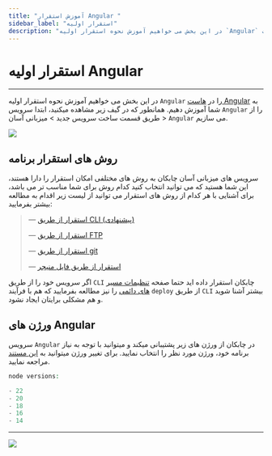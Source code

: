 ```yaml
---
title: "آموزش استقرار Angular "
sidebar_label: "استقرار اولیه"
description: "در این بخش می خواهیم آموزش نحوه استقرار اولیه `Angular` را در هاست Angular به شما آموزش دهیم."
---
```


#  استقرار اولیه Angular
---

در این بخش می خواهیم آموزش نحوه استقرار اولیه `Angular` را در [هاست Angular](https://chabokan.net/services/angular/) به شما آموزش دهیم.
همانطور که در گیف زیر مشاهده میکنید، ابتدا سرویس `Angular` را از طریق قسمت ساخت سرویس جدید > میزبانی آسان > `Angular` می سازیم.

![](https://s1.chabokan.net/docs/gifs/angular-install.gif)

## روش های استقرار برنامه

سرویس های میزبانی آسان چابکان به روش های مختلفی امکان استقرار را دارا هستند، این شما هستید که می توانید انتخاب کنید کدام روش برای شما مناسب تر می باشد، برای آشنایی با هر کدام از روش های استقرار می توانید از لیست زیر اقدام به مطالعه بیشتر بفرمایید:

> —  [استقرار از طریق CLI (پیشنهادی)](https://docs.chabokan.net/deploy/cli)
>
> —  [استقرار از طریق FTP](https://docs.chabokan.net/deploy/ftp/)
>
> —  [استقرار از طریق git](https://docs.chabokan.net/deploy/git/)
>
> —  [استقرار از طریق فایل منیجر](https://docs.chabokan.net/deploy/file-manager/)

اگر سرویس خود را از طریق `CLI` چابکان استقرار داده اید حتما صفحه [تنظیمات مسیر های دائمی](https://docs.chabokan.net/features/permanent-path/) را نیز مطالعه بفرمایید که هم با فرآیند `deploy` از طریق `CLI` بیشتر آشنا شوید و هم مشکلی برایتان ایجاد نشود.

## ورژن های Angular

سرویس `Angular` در چابکان از ورژن های زیر پشتیبانی میکند و میتوانید با توجه به نیاز برنامه خود، ورژن مورد نظر را انتخاب نمایید. برای تغییر ورژن میتوانید به [این مستند](https://docs.chabokan.net/simple-hosting/angular/more/#تغییر-ورژن-angular) مراجعه نمایید.

```php
node versions:

- 22
- 20
- 18
- 16
- 14
```

---
<a href="https://hub.chabokan.net/fa/services/create/angular" ><img src="https://s1.chabokan.net/docs/images/angular-banner.png" /></a>